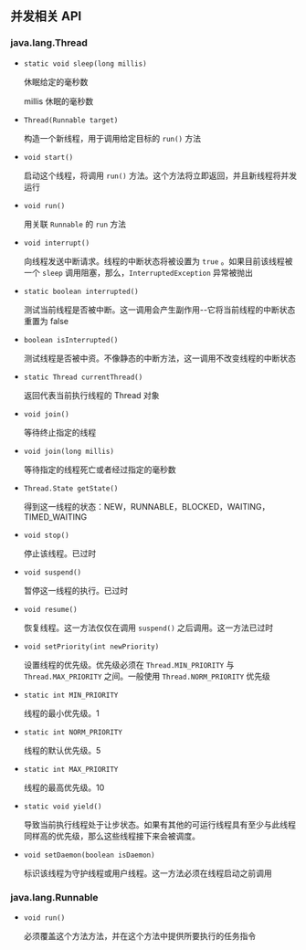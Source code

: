 ## 并发相关 API

### java.lang.Thread

* `static void sleep(long millis)`

  休眠给定的毫秒数

  millis	休眠的毫秒数

* `Thread(Runnable target)`

  构造一个新线程，用于调用给定目标的 `run()` 方法

* `void start()`

  启动这个线程，将调用 `run()` 方法。这个方法将立即返回，并且新线程将并发运行

* `void run()`

  用关联 `Runnable` 的 `run` 方法

* `void interrupt()`

  向线程发送中断请求。线程的中断状态将被设置为 `true` 。如果目前该线程被一个 `sleep` 调用阻塞，那么，`InterruptedException` 异常被抛出

* `static boolean interrupted()`

  测试当前线程是否被中断。这一调用会产生副作用--它将当前线程的中断状态重置为 false

* `boolean isInterrupted()`

  测试线程是否被中资。不像静态的中断方法，这一调用不改变线程的中断状态

* `static Thread currentThread()`

  返回代表当前执行线程的 Thread 对象

* `void join()`

  等待终止指定的线程

* `void join(long millis)`

  等待指定的线程死亡或者经过指定的毫秒数

* `Thread.State getState()`

  得到这一线程的状态：NEW，RUNNABLE，BLOCKED，WAITING，TIMED_WAITING 

* `void stop()`

  停止该线程。已过时

* `void suspend()`

  暂停这一线程的执行。已过时

* `void resume()`

  恢复线程。这一方法仅仅在调用 `suspend()` 之后调用。这一方法已过时

* `void setPriority(int newPriority)`

  设置线程的优先级。优先级必须在 `Thread.MIN_PRIORITY` 与 `Thread.MAX_PRIORITY` 之间。一般使用 `Thread.NORM_PRIORITY` 优先级

* `static int MIN_PRIORITY`

  线程的最小优先级。1

* `static int NORM_PRIORITY`

  线程的默认优先级。5

* `static int MAX_PRIORITY`

  线程的最高优先级。10

* `static void yield()`

  导致当前执行线程处于让步状态。如果有其他的可运行线程具有至少与此线程同样高的优先级，那么这些线程接下来会被调度。

* `void setDaemon(boolean isDaemon)`

  标识该线程为守护线程或用户线程。这一方法必须在线程启动之前调用

### java.lang.Runnable

* `void run()`

  必须覆盖这个方法方法，并在这个方法中提供所要执行的任务指令

